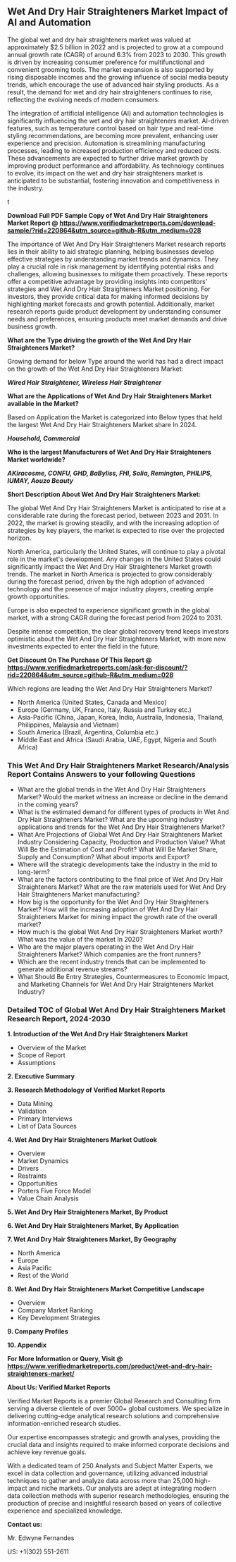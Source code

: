 <h2>Wet And Dry Hair Straighteners Market Impact of AI and Automation</h2><p>The global wet and dry hair straighteners market was valued at approximately $2.5 billion in 2022 and is projected to grow at a compound annual growth rate (CAGR) of around 6.3% from 2023 to 2030. This growth is driven by increasing consumer preference for multifunctional and convenient grooming tools. The market expansion is also supported by rising disposable incomes and the growing influence of social media beauty trends, which encourage the use of advanced hair styling products. As a result, the demand for wet and dry hair straighteners continues to rise, reflecting the evolving needs of modern consumers.</p><p>The integration of artificial intelligence (AI) and automation technologies is significantly influencing the wet and dry hair straighteners market. AI-driven features, such as temperature control based on hair type and real-time styling recommendations, are becoming more prevalent, enhancing user experience and precision. Automation is streamlining manufacturing processes, leading to increased production efficiency and reduced costs. These advancements are expected to further drive market growth by improving product performance and affordability. As technology continues to evolve, its impact on the wet and dry hair straighteners market is anticipated to be substantial, fostering innovation and competitiveness in the industry.</p>t</p><p id="" class=""><strong>Download Full PDF Sample Copy of Wet And Dry Hair Straighteners Market Report @ <a href="https://www.verifiedmarketreports.com/download-sample/?rid=220864&utm_source=github-R&utm_medium=028" target="_blank">https://www.verifiedmarketreports.com/download-sample/?rid=220864&utm_source=github-R&utm_medium=028</a></strong></p><p>The importance of&nbsp;Wet And Dry Hair Straighteners Market research reports lies in their ability to aid strategic planning, helping businesses develop effective strategies by understanding market trends and dynamics. They play a crucial role in risk management by identifying potential risks and challenges, allowing businesses to mitigate them proactively. These reports offer a competitive advantage by providing insights into competitors' strategies and Wet And Dry Hair Straighteners Market positioning. For investors, they provide critical data for making informed decisions by highlighting market forecasts and growth potential. Additionally, market research reports guide product development by understanding consumer needs and preferences, ensuring products meet market demands and drive business growth.</p><p><strong>What are the&nbsp;Type driving the growth of the Wet And Dry Hair Straighteners Market?</strong></p><p id="" class="">Growing demand for below Type around the world has had a direct impact on the growth of the Wet And Dry Hair Straighteners Market:</p><em><strong>Wired Hair Straightener, Wireless Hair Straightener</strong></em></p><strong>What are the&nbsp;Applications&nbsp;of Wet And Dry Hair Straighteners Market available in the Market?</strong></p><p id="" class="">Based on Application the Market is categorized into Below types that held the largest Wet And Dry Hair Straighteners Market share In 2024.</p><em><strong>Household, Commercial</strong></em></p><strong>Who is the largest Manufacturers of Wet And Dry Hair Straighteners Market worldwide?</strong></p><p><em><strong>AKiracosme, CONFU, GHD, BaByliss, FHI, Solia, Remington, PHILIPS, IUMAY, Aouzo Beauty</strong></em></p><p id="" class=""><strong>Short Description About Wet And Dry Hair Straighteners Market:</strong></p><p>The global Wet And Dry Hair Straighteners Market is anticipated to rise at a considerable rate during the forecast period, between 2023 and 2031. In 2022, the market is growing steadily, and with the increasing adoption of strategies by key players, the market is expected to rise over the projected horizon.</p><p>North America, particularly the United States, will continue to play a pivotal role in the market's development. Any changes in the United States could significantly impact the Wet And Dry Hair Straighteners Market growth trends. The market in North America is projected to grow considerably during the forecast period, driven by the high adoption of advanced technology and the presence of major industry players, creating ample growth opportunities.</p><p>Europe is also expected to experience significant growth in the global market, with a strong CAGR during the forecast period from 2024 to 2031.</p><p>Despite intense competition, the clear global recovery trend keeps investors optimistic about the Wet And Dry Hair Straighteners Market, with more new investments expected to enter the field in the future.</p><p id="" class=""><strong>Get Discount On The Purchase Of This Report @ <a href="https://www.verifiedmarketreports.com/ask-for-discount/?rid=220864&utm_source=github-R&utm_medium=028" target="_blank">https://www.verifiedmarketreports.com/ask-for-discount/?rid=220864&utm_source=github-R&utm_medium=028</a></strong></p>Which regions are leading the Wet And Dry Hair Straighteners Market?</p><ul><li>North America (United States, Canada and Mexico)</li><li>Europe (Germany, UK, France, Italy, Russia and Turkey etc.)</li><li>Asia-Pacific (China, Japan, Korea, India, Australia, Indonesia, Thailand, Philippines, Malaysia and Vietnam)</li><li>South America (Brazil, Argentina, Columbia etc.)</li><li>Middle East and Africa (Saudi Arabia, UAE, Egypt, Nigeria and South Africa)</li></ul><h3 id="" class="">This Wet And Dry Hair Straighteners Market Research/Analysis Report Contains Answers to your following Questions</h3><ul><li>What are the global trends in the Wet And Dry Hair Straighteners Market? Would the market witness an increase or decline in the demand in the coming years?</li><li>What is the estimated demand for different types of products in Wet And Dry Hair Straighteners Market? What are the upcoming industry applications and trends for the Wet And Dry Hair Straighteners Market?</li><li>What Are Projections of Global Wet And Dry Hair Straighteners Market Industry Considering Capacity, Production and Production Value? What Will Be the Estimation of Cost and Profit? What Will Be Market Share, Supply and Consumption? What about imports and Export?</li><li>Where will the strategic developments take the industry in the mid to long-term?</li><li>What are the factors contributing to the final price of Wet And Dry Hair Straighteners Market? What are the raw materials used for Wet And Dry Hair Straighteners Market manufacturing?</li><li>How big is the opportunity for the Wet And Dry Hair Straighteners Market? How will the increasing adoption of Wet And Dry Hair Straighteners Market for mining impact the growth rate of the overall market?</li><li>How much is the global Wet And Dry Hair Straighteners Market worth? What was the value of the market In 2020?</li><li>Who are the major players operating in the Wet And Dry Hair Straighteners Market? Which companies are the front runners?</li><li>Which are the recent industry trends that can be implemented to generate additional revenue streams?</li><li>What Should Be Entry Strategies, Countermeasures to Economic Impact, and Marketing Channels for Wet And Dry Hair Straighteners Market Industry?</li></ul><h3 id="" class="">Detailed TOC of Global Wet And Dry Hair Straighteners Market Research Report, 2024-2030</h3><p id="" class=""><strong>1. Introduction of the Wet And Dry Hair Straighteners Market</strong></p><ul><li>Overview of the Market</li><li>Scope of Report</li><li>Assumptions</li></ul><p id="" class=""><strong>2. Executive Summary</strong></p><p id="" class=""><strong>3. Research Methodology of Verified Market Reports</strong></p><ul><li>Data Mining</li><li>Validation</li><li>Primary Interviews</li><li>List of Data Sources</li></ul><p id="" class=""><strong>4. Wet And Dry Hair Straighteners Market Outlook</strong></p><ul><li>Overview</li><li>Market Dynamics</li><li>Drivers</li><li>Restraints</li><li>Opportunities</li><li>Porters Five Force Model</li><li>Value Chain Analysis</li></ul><p id="" class=""><strong>5. Wet And Dry Hair Straighteners Market, By Product</strong></p><p id="" class=""><strong>6. Wet And Dry Hair Straighteners Market, By Application</strong></p><p id="" class=""><strong>7. Wet And Dry Hair Straighteners Market, By Geography</strong></p><ul><li>North America</li><li>Europe</li><li>Asia Pacific</li><li>Rest of the World</li></ul><p id="" class=""><strong>8. Wet And Dry Hair Straighteners Market Competitive Landscape</strong></p><ul><li>Overview</li><li>Company Market Ranking</li><li>Key Development Strategies</li></ul><p id="" class=""><strong>9. Company Profiles</strong></p><p id="" class=""><strong>10. Appendix</strong></p><p id="" class=""><strong>For More Information or Query, Visit @ <a href="https://www.verifiedmarketreports.com/product/wet-and-dry-hair-straighteners-market/" target="_blank">https://www.verifiedmarketreports.com/product/wet-and-dry-hair-straighteners-market/</a></strong></p><p id="" class=""><strong>About Us: Verified Market Reports</strong></p><p id="" class="">Verified Market Reports is a premier Global Research and Consulting firm serving a diverse clientele of over 5000+ global customers. We specialize in delivering cutting-edge analytical research solutions and comprehensive information-enriched research studies.</p><p id="" class="">Our expertise encompasses strategic and growth analyses, providing the crucial data and insights required to make informed corporate decisions and achieve key revenue goals.</p><p id="" class="">With a dedicated team of 250 Analysts and Subject Matter Experts, we excel in data collection and governance, utilizing advanced industrial techniques to gather and analyze data across more than 25,000 high-impact and niche markets. Our analysts are adept at integrating modern data collection methods with superior research methodologies, ensuring the production of precise and insightful research based on years of collective experience and specialized knowledge.</p><p id="" class=""><strong>Contact us:</strong></p><p id="" class="">Mr. Edwyne Fernandes</p><p id="" class="">US: +1(302) 551-2611</p>